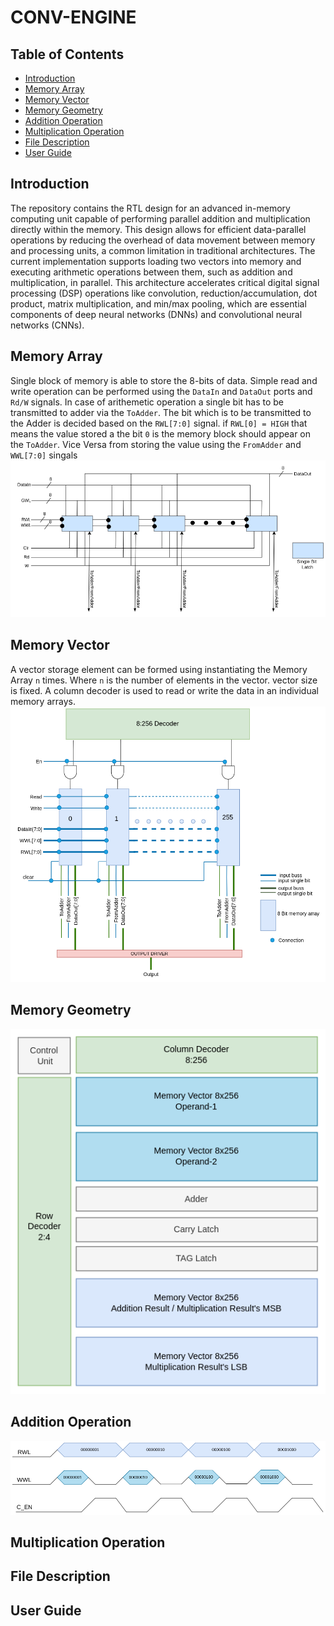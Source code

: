 # CONV-ENGINE

## Table of Contents
- [Introduction](#introduction)
- [Memory Array](#memory-array)
- [Memory Vector](#memory-vector)
- [Memory Geometry](#memory-geometry)
- [Addition Operation](#addition-operation)
- [Multiplication Operation](#multiplication-operation)
- [File Description](#file-description)
- [User Guide](#user-guide)

## Introduction
The repository contains the RTL design for an advanced in-memory computing unit capable of performing parallel addition and multiplication directly within the memory. This design allows for efficient data-parallel operations by reducing the overhead of data movement between memory and processing units, a common limitation in traditional architectures. The current implementation supports loading two vectors into memory and executing arithmetic operations between them, such as addition and multiplication, in parallel. This architecture accelerates critical digital signal processing (DSP) operations like convolution, reduction/accumulation, dot product, matrix multiplication, and min/max pooling, which are essential components of deep neural networks (DNNs) and convolutional neural networks (CNNs).
## Memory Array
Single block of memory is able to store the 8-bits of data. Simple read and write operation can be performed using the `DataIn` and `DataOut` ports and `Rd/W` signals. In case of arithemetic operation a single bit has to be transmitted to adder via the `ToAdder`. The bit which is to be transmitted to the Adder is decided based on the `RWL[7:0]` signal. if `RWL[0] = HIGH` that means the value stored a the bit `0` is the memory block should appear on the `ToAdder`. Vice Versa from storing the value using the `FromAdder` and `WWL[7:0]` singals
![Alt Text](./Schemetics/Memory_Array.png)
## Memory Vector
A vector storage element can be formed using instantiating the Memory Array `n` times. Where `n` is the number of elements in the vector. vector size is fixed. A column decoder is used to read or write the data in an individual memory arrays.
![Alt Text](./Schemetics/Memory_Vector.png)
## Memory Geometry
![Alt Text](./Schemetics/ISA_T.png)

## Addition Operation
![Alt Text](./Schemetics/Wave_ADD.png)
## Multiplication Operation

## File Description

## User Guide

